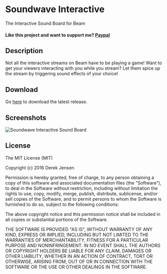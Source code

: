 # Soundwave Interactive
The Interactive Sound Board for Beam
#### Like this project and want to support me? [Paypal](https://www.paypal.me/deekyjay/20USD)

## Description
Not all the interactive streams on Beam have to be playing a game!
Want to get your viewers interacting with you while you stream?
Let them spice up the stream by triggering sound effects of your choice!

## Download
Go [here](https://github.com/DeekyJay/SoundwaveInteractive/releases) to download the latest release.

## Screenshots
![Soundwave Interactive Sound Board](http://i.imgur.com/WeikdDO.png)

## License
The MIT License (MIT)

Copyright (c) 2016 Derek Jensen

Permission is hereby granted, free of charge, to any person obtaining a copy
of this software and associated documentation files (the "Software"), to deal
in the Software without restriction, including without limitation the rights
to use, copy, modify, merge, publish, distribute, sublicense, and/or sell
copies of the Software, and to permit persons to whom the Software is
furnished to do so, subject to the following conditions:

The above copyright notice and this permission notice shall be included in all
copies or substantial portions of the Software.

THE SOFTWARE IS PROVIDED "AS IS", WITHOUT WARRANTY OF ANY KIND, EXPRESS OR
IMPLIED, INCLUDING BUT NOT LIMITED TO THE WARRANTIES OF MERCHANTABILITY,
FITNESS FOR A PARTICULAR PURPOSE AND NONINFRINGEMENT. IN NO EVENT SHALL THE
AUTHORS OR COPYRIGHT HOLDERS BE LIABLE FOR ANY CLAIM, DAMAGES OR OTHER
LIABILITY, WHETHER IN AN ACTION OF CONTRACT, TORT OR OTHERWISE, ARISING FROM,
OUT OF OR IN CONNECTION WITH THE SOFTWARE OR THE USE OR OTHER DEALINGS IN THE
SOFTWARE.
